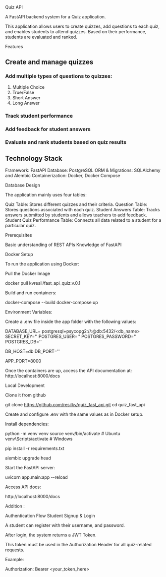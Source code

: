 Quiz API

A FastAPI backend system for a Quiz application.

This application allows users to create quizzes, add questions to each quiz, and enables students to attend quizzes. Based on their performance, students are evaluated and ranked.

Features

## Create and manage quizzes
### Add multiple types of questions to quizzes:
1. Multiple Choice
2. True/False
3. Short Answer
4. Long Answer
### Track student performance
### Add feedback for student answers
### Evaluate and rank students based on quiz results

## Technology Stack

Framework: FastAPI
Database: PostgreSQL
ORM & Migrations: SQLAlchemy and Alembic
Containerization: Docker, Docker Compose

Database Design

The application mainly uses four tables:

Quiz Table: Stores different quizzes and their criteria.
Question Table: Stores questions associated with each quiz.
Student Answers Table: Tracks answers submitted by students and allows teachers to add feedback.
Student Quiz Performance Table: Connects all data related to a student for a particular quiz.

Prerequisites

Basic understanding of REST APIs
Knowledge of FastAPI


Docker Setup

To run the application using Docker:

Pull the Docker Image

docker pull kvresil/fast_api_quiz:v.0.1

Build and run containers:


docker-compose --build
docker-compose up

Environment Variables:

Create a .env file inside the app folder with the following values:


DATABASE_URL= postgresql+psycopg2://<username>:<password>@db:5432/<db_name>
SECRET_KEY=''
POSTGRES_USER=''
POSTGRES_PASSWORD=''
POSTGRES_DB=''

DB_HOST=db
DB_PORT=''

APP_PORT=8000

Once the containers are up, access the API documentation at:
http://localhost:8000/docs

Local Development

Clone it from github

git clone https://github.com/resilkv/quiz_fast_api.git
cd quiz_fast_api


Create and configure .env with the same values as in Docker setup.

Install dependencies:

python -m venv venv
source venv/bin/activate  # Ubuntu
venv\Scripts\activate     # Windows

pip install -r requirements.txt

alembic upgrade head

Start the FastAPI server:

uvicorn app.main:app --reload

Access API docs:

http://localhost:8000/docs

Addition :

Authentication Flow
Student Signup & Login

A student can register with their username, and password.

After login, the system returns a JWT Token.

This token must be used in the Authorization Header for all quiz-related requests.

Example:

Authorization: Bearer <your_token_here>
